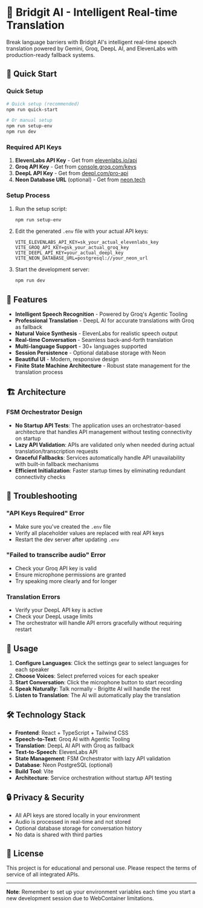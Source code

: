 # 🤖 Bridgit AI - Intelligent Real-time Translation

Break language barriers with Bridgit AI's intelligent real-time speech translation powered by Gemini, Groq, DeepL AI, and ElevenLabs with production-ready fallback systems.

## 🚀 Quick Start

### **Quick Setup**

```bash
# Quick setup (recommended)
npm run quick-start

# Or manual setup
npm run setup-env
npm run dev
```

### **Required API Keys**

1. **ElevenLabs API Key** - Get from [elevenlabs.io/api](https://elevenlabs.io/api)
2. **Groq API Key** - Get from [console.groq.com/keys](https://console.groq.com/keys)
3. **DeepL API Key** - Get from [deepl.com/pro-api](https://deepl.com/pro-api)
4. **Neon Database URL** (optional) - Get from [neon.tech](https://neon.tech)

### **Setup Process**

1. Run the setup script:
   ```bash
   npm run setup-env
   ```

2. Edit the generated `.env` file with your actual API keys:
   ```env
   VITE_ELEVENLABS_API_KEY=sk_your_actual_elevenlabs_key
   VITE_GROQ_API_KEY=gsk_your_actual_groq_key
   VITE_DEEPL_API_KEY=your_actual_deepl_key
   VITE_NEON_DATABASE_URL=postgresql://your_neon_url
   ```

3. Start the development server:
   ```bash
   npm run dev
   ```

## 🎯 Features

- **Intelligent Speech Recognition** - Powered by Groq's Agentic Tooling
- **Professional Translation** - DeepL AI for accurate translations with Groq as fallback
- **Natural Voice Synthesis** - ElevenLabs for realistic speech output
- **Real-time Conversation** - Seamless back-and-forth translation
- **Multi-language Support** - 30+ languages supported
- **Session Persistence** - Optional database storage with Neon
- **Beautiful UI** - Modern, responsive design
- **Finite State Machine Architecture** - Robust state management for the translation process

## 🏗️ Architecture

### **FSM Orchestrator Design**
- **No Startup API Tests**: The application uses an orchestrator-based architecture that handles API management without testing connectivity on startup
- **Lazy API Validation**: APIs are validated only when needed during actual translation/transcription requests
- **Graceful Fallbacks**: Services automatically handle API unavailability with built-in fallback mechanisms
- **Efficient Initialization**: Faster startup times by eliminating redundant connectivity checks

## 🔧 Troubleshooting

### **"API Keys Required" Error**
- Make sure you've created the `.env` file
- Verify all placeholder values are replaced with real API keys
- Restart the dev server after updating `.env`

### **"Failed to transcribe audio" Error**
- Check your Groq API key is valid
- Ensure microphone permissions are granted
- Try speaking more clearly and for longer

### **Translation Errors**
- Verify your DeepL API key is active
- Check your DeepL usage limits
- The orchestrator will handle API errors gracefully without requiring restart

## 📱 Usage

1. **Configure Languages**: Click the settings gear to select languages for each speaker
2. **Choose Voices**: Select preferred voices for each speaker
3. **Start Conversation**: Click the microphone button to start recording
4. **Speak Naturally**: Talk normally - Brigitte AI will handle the rest
5. **Listen to Translation**: The AI will automatically play the translation

## 🛠 Technology Stack

- **Frontend**: React + TypeScript + Tailwind CSS
- **Speech-to-Text**: Groq AI with Agentic Tooling
- **Translation**: DeepL AI API with Groq as fallback
- **Text-to-Speech**: ElevenLabs API
- **State Management**: FSM Orchestrator with lazy API validation
- **Database**: Neon PostgreSQL (optional)
- **Build Tool**: Vite
- **Architecture**: Service orchestration without startup API testing

## 🔒 Privacy & Security

- All API keys are stored locally in your environment
- Audio is processed in real-time and not stored
- Optional database storage for conversation history
- No data is shared with third parties

## 📄 License

This project is for educational and personal use. Please respect the terms of service of all integrated APIs.

---

**Note**: Remember to set up your environment variables each time you start a new development session due to WebContainer limitations.